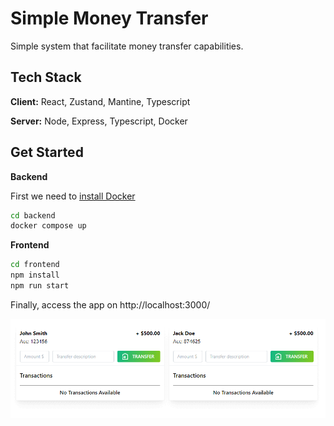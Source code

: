 
# Simple Money Transfer

Simple system that facilitate money transfer capabilities.




## Tech Stack

**Client:** React, Zustand, Mantine, Typescript

**Server:** Node, Express, Typescript, Docker


## Get Started

**Backend**

First we need to [install Docker](https://docs.docker.com/desktop/install/windows-install/)

```bash
cd backend
docker compose up
```

**Frontend**

```bash
cd frontend
npm install
npm run start
```


Finally, access the app on http://localhost:3000/

![image](https://github.com/ksromero/simple-money-transfer/blob/master/demo.gif)